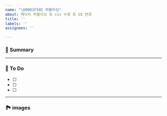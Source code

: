 ```yaml
---
name: "\U0001F58C️ 퍼블리싱"
about: 페이지 퍼블리싱 및 css 수정 등 UI 변경
title: ''
labels: ''
assignees: ''

---
```


### 🚀 Summary

<!-- A brief description of the issue. -->

---

### 📝 To Do

<!-- Write what you need to do -->

- [ ]
- [ ]
- [ ]

---

### 🏞️ images

<!-- Capture related images -->
